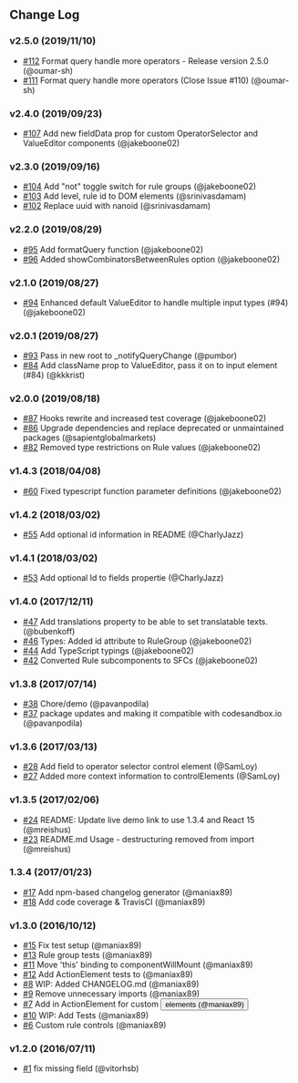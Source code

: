 ## Change Log

### v2.5.0 (2019/11/10)
- [#112](https://github.com/sapientglobalmarkets/react-querybuilder/pull/112) Format query handle more operators - Release version 2.5.0 (@oumar-sh)
- [#111](https://github.com/sapientglobalmarkets/react-querybuilder/pull/111) Format query handle more operators (Close Issue #110) (@oumar-sh)

### v2.4.0 (2019/09/23)
- [#107](https://github.com/sapientglobalmarkets/react-querybuilder/pull/107) Add new fieldData prop for custom OperatorSelector and ValueEditor components (@jakeboone02)

### v2.3.0 (2019/09/16)
- [#104](https://github.com/sapientglobalmarkets/react-querybuilder/pull/104) Add "not" toggle switch for rule groups (@jakeboone02)
- [#103](https://github.com/sapientglobalmarkets/react-querybuilder/pull/103) Add level, rule id to DOM elements (@srinivasdamam)
- [#102](https://github.com/sapientglobalmarkets/react-querybuilder/pull/102) Replace uuid with nanoid (@srinivasdamam)

### v2.2.0 (2019/08/29)
- [#95](https://github.com/sapientglobalmarkets/react-querybuilder/pull/95) Add formatQuery function (@jakeboone02)
- [#96](https://github.com/sapientglobalmarkets/react-querybuilder/pull/96) Added showCombinatorsBetweenRules option (@jakeboone02)

### v2.1.0 (2019/08/27)
- [#94](https://github.com/sapientglobalmarkets/react-querybuilder/pull/94) Enhanced default ValueEditor to handle multiple input types (#94) (@jakeboone02)

### v2.0.1 (2019/08/27)
- [#93](https://github.com/sapientglobalmarkets/react-querybuilder/pull/93) Pass in new root to _notifyQueryChange (@pumbor)
- [#84](https://github.com/sapientglobalmarkets/react-querybuilder/pull/84) Add className prop to ValueEditor, pass it on to input element (#84) (@kkkrist)

### v2.0.0 (2019/08/18)
- [#87](https://github.com/sapientglobalmarkets/react-querybuilder/pull/87) Hooks rewrite and increased test coverage (@jakeboone02)
- [#86](https://github.com/sapientglobalmarkets/react-querybuilder/pull/86) Upgrade dependencies and replace deprecated or unmaintained packages (@sapientglobalmarkets)
- [#82](https://github.com/sapientglobalmarkets/react-querybuilder/pull/82) Removed type restrictions on Rule values (@jakeboone02)

### v1.4.3 (2018/04/08)
- [#60](https://github.com/sapientglobalmarkets/react-querybuilder/pull/60) Fixed typescript function parameter definitions (@jakeboone02)

### v1.4.2 (2018/03/02)
- [#55](https://github.com/sapientglobalmarkets/react-querybuilder/pull/55) Add optional id information in README (@CharlyJazz)

### v1.4.1 (2018/03/02)
- [#53](https://github.com/sapientglobalmarkets/react-querybuilder/pull/53) Add optional Id to fields propertie (@CharlyJazz)

### v1.4.0 (2017/12/11)
- [#47](https://github.com/sapientglobalmarkets/react-querybuilder/pull/47) Add translations property to be able to set translatable texts. (@bubenkoff)
- [#46](https://github.com/sapientglobalmarkets/react-querybuilder/pull/46) Types: Added id attribute to RuleGroup (@jakeboone02)
- [#44](https://github.com/sapientglobalmarkets/react-querybuilder/pull/44) Add TypeScript typings (@jakeboone02)
- [#42](https://github.com/sapientglobalmarkets/react-querybuilder/pull/42) Converted Rule subcomponents to SFCs (@jakeboone02)

### v1.3.8 (2017/07/14)
- [#38](https://github.com/sapientglobalmarkets/react-querybuilder/pull/38) Chore/demo (@pavanpodila)
- [#37](https://github.com/sapientglobalmarkets/react-querybuilder/pull/37) package updates and making it compatible with codesandbox.io (@pavanpodila)

### v1.3.6 (2017/03/13)
- [#28](https://github.com/sapientglobalmarkets/react-querybuilder/pull/28) Add field to operator selector control element (@SamLoy)
- [#27](https://github.com/sapientglobalmarkets/react-querybuilder/pull/27) Added more context information to controlElements (@SamLoy)

### v1.3.5 (2017/02/06)
- [#24](https://github.com/sapientglobalmarkets/react-querybuilder/pull/24) README: Update live demo link to use 1.3.4 and React 15 (@mreishus)
- [#23](https://github.com/sapientglobalmarkets/react-querybuilder/pull/23) README.md Usage - destructuring removed from import (@mreishus)

### 1.3.4 (2017/01/23)
- [#17](https://github.com/sapientglobalmarkets/react-querybuilder/pull/17) Add npm-based changelog generator (@maniax89)
- [#18](https://github.com/sapientglobalmarkets/react-querybuilder/pull/18) Add code coverage & TravisCI (@maniax89)

### v1.3.0 (2016/10/12)
- [#15](https://github.com/sapientglobalmarkets/react-querybuilder/pull/15) Fix test setup (@maniax89)
- [#13](https://github.com/sapientglobalmarkets/react-querybuilder/pull/13) Rule group tests (@maniax89)
- [#11](https://github.com/sapientglobalmarkets/react-querybuilder/pull/11) Move 'this' binding to componentWillMount (@maniax89)
- [#12](https://github.com/sapientglobalmarkets/react-querybuilder/pull/12) Add ActionElement tests to <Rule /> (@maniax89)
- [#8](https://github.com/sapientglobalmarkets/react-querybuilder/pull/8) WIP: Added CHANGELOG.md (@maniax89)
- [#9](https://github.com/sapientglobalmarkets/react-querybuilder/pull/9) Remove unnecessary imports (@maniax89)
- [#7](https://github.com/sapientglobalmarkets/react-querybuilder/pull/7) Add in ActionElement for custom <button /> elements (@maniax89)
- [#10](https://github.com/sapientglobalmarkets/react-querybuilder/pull/10) WIP: Add <Rule /> Tests (@maniax89)
- [#6](https://github.com/sapientglobalmarkets/react-querybuilder/pull/6) Custom rule controls (@maniax89)

### v1.2.0 (2016/07/11)
- [#1](https://github.com/sapientglobalmarkets/react-querybuilder/pull/1) fix missing field (@vitorhsb)